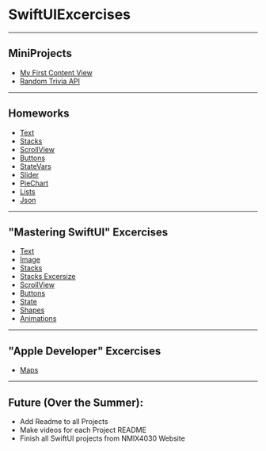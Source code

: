 # SwiftUIExcercises
---
## MiniProjects
* [My First Content View](https://github.com/thespcrewroy/SwiftUIProjects/tree/main/Projects/MyFirstContentView)
* [Random Trivia API](https://github.com/thespcrewroy/SwiftUIProjects/tree/main/Projects/RandomTriviaAPI)
---
## Homeworks
* [Text](https://github.com/thespcrewroy/SwiftUIExercises/tree/main/Homework/hw01-text)
* [Stacks](https://github.com/thespcrewroy/SwiftUIExercises/tree/main/Homework/hw02-stacks)
* [ScrollView](https://github.com/thespcrewroy/SwiftUIExercises/tree/main/Homework/hw03-scrollview)
* [Buttons](https://github.com/thespcrewroy/SwiftUIExercises/tree/main/Homework/hw04-buttons)
* [StateVars](https://github.com/thespcrewroy/SwiftUIExercises/tree/main/Homework/hw05-statevars)
* [Slider](https://github.com/thespcrewroy/SwiftUIExercises/tree/main/Homework/hw06-slider)
* [PieChart](https://github.com/thespcrewroy/SwiftUIExercises/tree/main/Homework/hw07-piechart)
* [Lists](https://github.com/thespcrewroy/SwiftUIExercises/tree/main/Homework/hw08-lists)
* [Json](https://github.com/thespcrewroy/SwiftUIExercises/tree/main/Homework/hw09-json)
---
## "Mastering SwiftUI" Excercises
* [Text](https://github.com/thespcrewroy/SwiftUIExercises/tree/main/Practice/SwiftUIText)
* [Image](https://github.com/thespcrewroy/SwiftUIExercises/tree/main/Practice/SwiftUIImage)
* [Stacks](https://github.com/thespcrewroy/SwiftUIExercises/tree/main/Practice/SwiftUIStacks)
* [Stacks Excersize](https://github.com/thespcrewroy/SwiftUIExercises/tree/main/Practice/SwiftUIStacksExercise)
* [ScrollView](https://github.com/thespcrewroy/SwiftUIExercises/tree/main/Practice/SwiftUIScrollView)
* [Buttons](https://github.com/thespcrewroy/SwiftUIExercises/tree/main/Practice/SwiftUIButton)
* [State](https://github.com/thespcrewroy/SwiftUIExercises/tree/main/Practice/SwiftUIState)
* [Shapes](https://github.com/thespcrewroy/SwiftUIExercises/tree/main/Practice/SwiftUIShapes)
* [Animations](https://github.com/thespcrewroy/SwiftUIExercises/tree/main/Practice/SwiftUIAnimations)
---
## "Apple Developer" Excercises
* [Maps](https://github.com/thespcrewroy/SwiftUIExercises/tree/main/Practice/SwiftUIMaps)
---
## Future (Over the Summer):
* Add Readme to all Projects
* Make videos for each Project README
* Finish all SwiftUI projects from NMIX4030 Website
